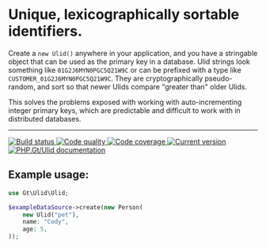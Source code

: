 Unique, lexicographically sortable identifiers.
===============================================

Create a `new Ulid()` anywhere in your application, and you have a stringable object that can be used as the primary key in a database. Ulid strings look something like `01G2J6MYN0PGC5Q21W9C` or can be prefixed with a type like `CUSTOMER_01G2J6MYN0PGC5Q21W9C`. They are cryptographically pseudo-random, and sort so that newer Ulids compare "greater than" older Ulids.

This solves the problems exposed with working with auto-incrementing integer primary keys, which are predictable and difficult to work with in distributed databases.

***

<a href="https://github.com/PhpGt/Ulid/actions" target="_blank">
	<img src="https://badge.status.php.gt/ulid-build.svg" alt="Build status" />
</a>
<a href="https://app.codacy.com/gh/PhpGt/Ulid" target="_blank">
	<img src="https://badge.status.php.gt/ulid-quality.svg" alt="Code quality" />
</a>
<a href="https://app.codecov.io/gh/PhpGt/Ulid" target="_blank">
	<img src="https://badge.status.php.gt/ulid-coverage.svg" alt="Code coverage" />
</a>
<a href="https://packagist.org/packages/PhpGt/Ulid" target="_blank">
	<img src="https://badge.status.php.gt/ulid-version.svg" alt="Current version" />
</a>
<a href="http://www.php.gt/ulid" target="_blank">
	<img src="https://badge.status.php.gt/ulid-docs.svg" alt="PHP.Gt/Ulid documentation" />
</a>

## Example usage:

```php
use Gt\Ulid\Ulid;

$exampleDataSource->create(new Person(
	new Ulid("pet"),
	name: "Cody",
	age: 5,
));
```
